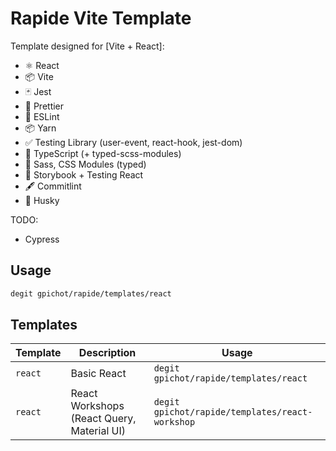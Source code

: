 # Rapide Vite Template

Template designed for [Vite + React]:

- ⚛️ React
- 📦 Vite
- 🃏 Jest
- 📝 Prettier
- 🚫 ESLint
- 📦 Yarn
- ✅ Testing Library (user-event, react-hook, jest-dom)
- 🧰 TypeScript (+ typed-scss-modules)
- 🎨 Sass, CSS Modules (typed)
- 🥷 Storybook + Testing React
- 🖋️ Commitlint
- 🐾 Husky

TODO:

- Cypress

## Usage

```bash
degit gpichot/rapide/templates/react
```

## Templates

| Template | Description                                | Usage                                           |
| -------- | ------------------------------------------ | ----------------------------------------------- |
| `react`  | Basic React                                | `degit gpichot/rapide/templates/react`          |
| `react`  | React Workshops (React Query, Material UI) | `degit gpichot/rapide/templates/react-workshop` |
